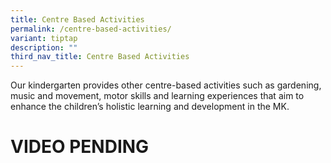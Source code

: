 ```yaml
---
title: Centre Based Activities
permalink: /centre-based-activities/
variant: tiptap
description: ""
third_nav_title: Centre Based Activities
---
```

<p>Our kindergarten provides other centre-based activities such as gardening,
music and movement, motor skills and learning experiences that aim to enhance
the children’s holistic learning and development in the MK.</p>
<h1><strong>VIDEO PENDING</strong></h1>
<p></p>